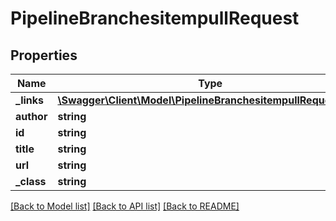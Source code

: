 # PipelineBranchesitempullRequest

## Properties
Name | Type | Description | Notes
------------ | ------------- | ------------- | -------------
**_links** | [**\Swagger\Client\Model\PipelineBranchesitempullRequestlinks**](PipelineBranchesitempullRequestlinks.md) |  | [optional] 
**author** | **string** |  | [optional] 
**id** | **string** |  | [optional] 
**title** | **string** |  | [optional] 
**url** | **string** |  | [optional] 
**_class** | **string** |  | [optional] 

[[Back to Model list]](../README.md#documentation-for-models) [[Back to API list]](../README.md#documentation-for-api-endpoints) [[Back to README]](../README.md)


